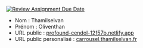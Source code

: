 [![Review Assignment Due Date](https://classroom.github.com/assets/deadline-readme-button-24ddc0f5d75046c5622901739e7c5dd533143b0c8e959d652212380cedb1ea36.svg)](https://classroom.github.com/a/ismyVXjU)
- Nom : Thamilselvan
- Prénom : Oliventhan
- URL public : [profound-cendol-12f57b.netlify.app](https://profound-cendol-12f57b.netlify.app/)
- URL public personalisé : [carrousel.thamilselvan.fr
](http://carrousel.thamilselvan.fr/)
